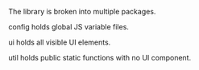 The library is broken into multiple packages.

config holds global JS variable files.

ui holds all visible UI elements.

util holds public static functions with no UI component.
